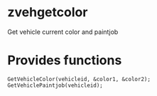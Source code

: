 # zvehgetcolor
Get vehicle current color and paintjob

# Provides functions

```Pawn
GetVehicleColor(vehicleid, &color1, &color2);
GetVehiclePaintjob(vehicleid);
```
